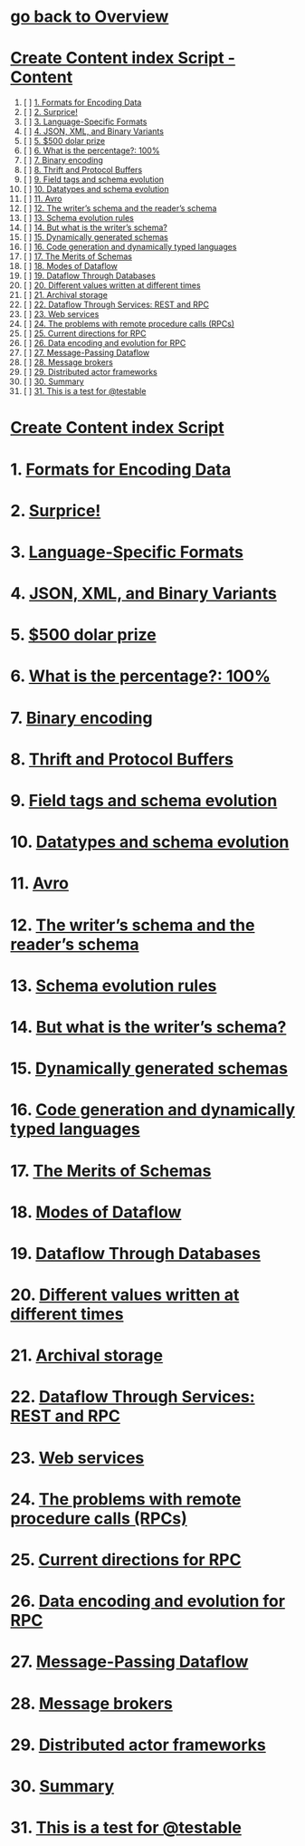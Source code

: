 # [go back to Overview](https://github.com/c4arl0s)

# [Create Content index Script - Content](https://github.com/c4arl0s/createcontentindexscript#go-back-to-overview)

1. [ ] [1. Formats for Encoding Data](https://github.com/c4arl0s/createcontentindexscript#1-Formats-for-Encoding-Data)
2. [ ] [2. Surprice!](https://github.com/c4arl0s/createcontentindexscript#2-Surprice)
3. [ ] [3. Language-Specific Formats](https://github.com/c4arl0s/createcontentindexscript#3-Language-Specific-Formats)
4. [ ] [4. JSON, XML, and Binary Variants](https://github.com/c4arl0s/createcontentindexscript#4-JSON-XML-and-Binary-Variants)
5. [ ] [5. $500 dolar prize](https://github.com/c4arl0s/createcontentindexscript#5-500-dolar-prize)
6. [ ] [6. What is the percentage?: 100%](https://github.com/c4arl0s/createcontentindexscript#6-What-is-the-percentage-100)
7. [ ] [7. Binary encoding](https://github.com/c4arl0s/createcontentindexscript#7-Binary-encoding)
8. [ ] [8. Thrift and Protocol Buffers](https://github.com/c4arl0s/createcontentindexscript#8-Thrift-and-Protocol-Buffers)
9. [ ] [9. Field tags and schema evolution](https://github.com/c4arl0s/createcontentindexscript#9-Field-tags-and-schema-evolution)
10. [ ] [10. Datatypes and schema evolution](https://github.com/c4arl0s/createcontentindexscript#10-Datatypes-and-schema-evolution)
11. [ ] [11. Avro](https://github.com/c4arl0s/createcontentindexscript#11-Avro)
12. [ ] [12. The writer’s schema and the reader’s schema](https://github.com/c4arl0s/createcontentindexscript#12-The-writers-schema-and-the-readers-schema)
13. [ ] [13. Schema evolution rules](https://github.com/c4arl0s/createcontentindexscript#13-Schema-evolution-rules)
14. [ ] [14. But what is the writer’s schema?](https://github.com/c4arl0s/createcontentindexscript#14-But-what-is-the-writers-schema)
15. [ ] [15. Dynamically generated schemas](https://github.com/c4arl0s/createcontentindexscript#15-Dynamically-generated-schemas)
16. [ ] [16. Code generation and dynamically typed languages](https://github.com/c4arl0s/createcontentindexscript#16-Code-generation-and-dynamically-typed-languages)
17. [ ] [17. The Merits of Schemas](https://github.com/c4arl0s/createcontentindexscript#17-The-Merits-of-Schemas)
18. [ ] [18. Modes of Dataflow](https://github.com/c4arl0s/createcontentindexscript#18-Modes-of-Dataflow)
19. [ ] [19. Dataflow Through Databases](https://github.com/c4arl0s/createcontentindexscript#19-Dataflow-Through-Databases)
20. [ ] [20. Different values written at different times](https://github.com/c4arl0s/createcontentindexscript#20-Different-values-written-at-different-times)
21. [ ] [21. Archival storage](https://github.com/c4arl0s/createcontentindexscript#21-Archival-storage)
22. [ ] [22. Dataflow Through Services: REST and RPC](https://github.com/c4arl0s/createcontentindexscript#22-Dataflow-Through-Services-REST-and-RPC)
23. [ ] [23. Web services](https://github.com/c4arl0s/createcontentindexscript#23-Web-services)
24. [ ] [24. The problems with remote procedure calls (RPCs)](https://github.com/c4arl0s/createcontentindexscript#24-The-problems-with-remote-procedure-calls-RPCs)
25. [ ] [25. Current directions for RPC](https://github.com/c4arl0s/createcontentindexscript#25-Current-directions-for-RPC)
26. [ ] [26. Data encoding and evolution for RPC](https://github.com/c4arl0s/createcontentindexscript#26-Data-encoding-and-evolution-for-RPC)
27. [ ] [27. Message-Passing Dataflow](https://github.com/c4arl0s/createcontentindexscript#27-Message-Passing-Dataflow)
28. [ ] [28. Message brokers](https://github.com/c4arl0s/createcontentindexscript#28-Message-brokers)
29. [ ] [29. Distributed actor frameworks](https://github.com/c4arl0s/createcontentindexscript#29-Distributed-actor-frameworks)
30. [ ] [30. Summary](https://github.com/c4arl0s/createcontentindexscript#30-Summary)
31. [ ] [31. This is a test for @testable](https://github.com/c4arl0s/createcontentindexscript#31-This-is-a-test-for-testable)

# [Create Content index Script](https://github.com/c4arl0s/createcontentindexscript#create-content-index-script---content)

# 1. [Formats for Encoding Data](https://github.com/c4arl0s/createcontentindexscript#create-content-index-script---content)
# 2. [Surprice!](https://github.com/c4arl0s/createcontentindexscript#create-content-index-script---content)
# 3. [Language-Specific Formats](https://github.com/c4arl0s/createcontentindexscript#create-content-index-script---content)
# 4. [JSON, XML, and Binary Variants](https://github.com/c4arl0s/createcontentindexscript#create-content-index-script---content)
# 5. [$500 dolar prize](https://github.com/c4arl0s/createcontentindexscript#create-content-index-script---content)
# 6. [What is the percentage?: 100%](https://github.com/c4arl0s/createcontentindexscript#create-content-index-script---content)
# 7. [Binary encoding](https://github.com/c4arl0s/createcontentindexscript#create-content-index-script---content)
# 8. [Thrift and Protocol Buffers](https://github.com/c4arl0s/createcontentindexscript#create-content-index-script---content)
# 9. [Field tags and schema evolution](https://github.com/c4arl0s/createcontentindexscript#create-content-index-script---content)
# 10. [Datatypes and schema evolution](https://github.com/c4arl0s/createcontentindexscript#create-content-index-script---content)
# 11. [Avro](https://github.com/c4arl0s/createcontentindexscript#create-content-index-script---content)
# 12. [The writer’s schema and the reader’s schema](https://github.com/c4arl0s/createcontentindexscript#create-content-index-script---content)
# 13. [Schema evolution rules](https://github.com/c4arl0s/createcontentindexscript#create-content-index-script---content)
# 14. [But what is the writer’s schema?](https://github.com/c4arl0s/createcontentindexscript#create-content-index-script---content)
# 15. [Dynamically generated schemas](https://github.com/c4arl0s/createcontentindexscript#create-content-index-script---content)
# 16. [Code generation and dynamically typed languages](https://github.com/c4arl0s/createcontentindexscript#create-content-index-script---content)
# 17. [The Merits of Schemas](https://github.com/c4arl0s/createcontentindexscript#create-content-index-script---content)
# 18. [Modes of Dataflow](https://github.com/c4arl0s/createcontentindexscript#create-content-index-script---content)
# 19. [Dataflow Through Databases](https://github.com/c4arl0s/createcontentindexscript#create-content-index-script---content)
# 20. [Different values written at different times](https://github.com/c4arl0s/createcontentindexscript#create-content-index-script---content)
# 21. [Archival storage](https://github.com/c4arl0s/createcontentindexscript#create-content-index-script---content)
# 22. [Dataflow Through Services: REST and RPC](https://github.com/c4arl0s/createcontentindexscript#create-content-index-script---content)
# 23. [Web services](https://github.com/c4arl0s/createcontentindexscript#create-content-index-script---content)
# 24. [The problems with remote procedure calls (RPCs)](https://github.com/c4arl0s/createcontentindexscript#create-content-index-script---content)
# 25. [Current directions for RPC](https://github.com/c4arl0s/createcontentindexscript#create-content-index-script---content)
# 26. [Data encoding and evolution for RPC](https://github.com/c4arl0s/createcontentindexscript#create-content-index-script---content)
# 27. [Message-Passing Dataflow](https://github.com/c4arl0s/createcontentindexscript#create-content-index-script---content)
# 28. [Message brokers](https://github.com/c4arl0s/createcontentindexscript#create-content-index-script---content)
# 29. [Distributed actor frameworks](https://github.com/c4arl0s/createcontentindexscript#create-content-index-script---content)
# 30. [Summary](https://github.com/c4arl0s/createcontentindexscript#create-content-index-script---content)
# 31. [This is a test for @testable](https://github.com/c4arl0s/createcontentindexscript#create-content-index-script---content)
